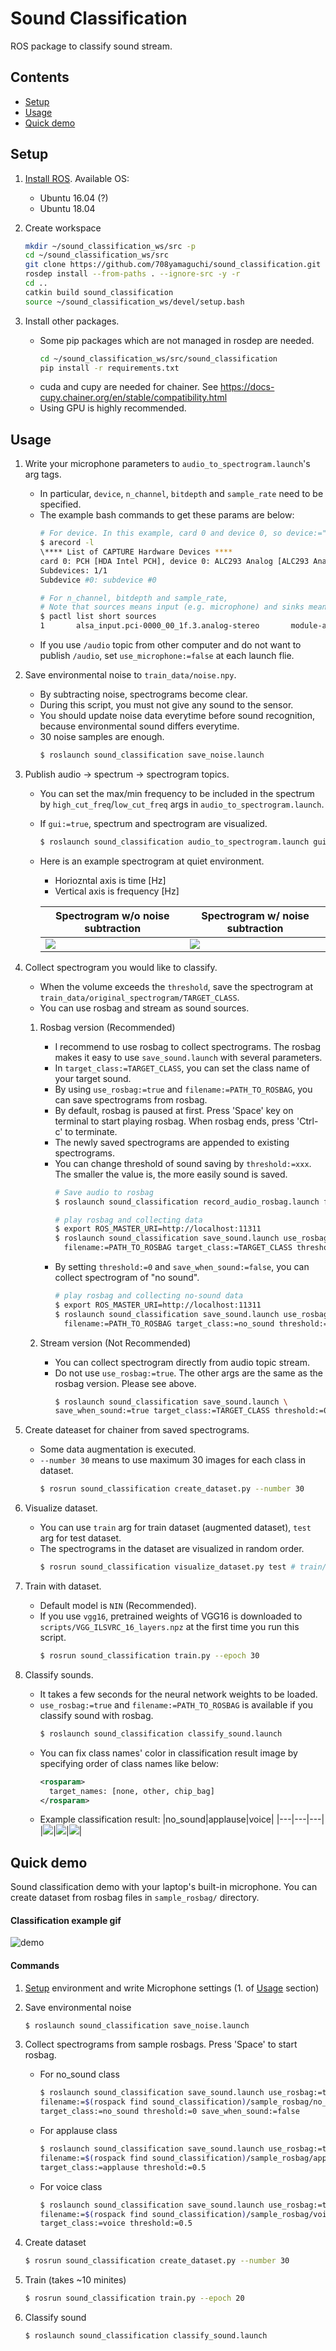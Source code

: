 Sound Classification
====================

ROS package to classify sound stream.

## Contents
- [Setup](#Setup)
- [Usage](#Usage)
- [Quick demo](#Quick-Demo)

## Setup

1. [Install ROS](http://wiki.ros.org/ROS/Installation). Available OS:
     - Ubuntu 16.04 (?)
     - Ubuntu 18.04

1. Create workspace
    ```bash
    mkdir ~/sound_classification_ws/src -p
    cd ~/sound_classification_ws/src
    git clone https://github.com/708yamaguchi/sound_classification.git
    rosdep install --from-paths . --ignore-src -y -r
    cd ..
    catkin build sound_classification
    source ~/sound_classification_ws/devel/setup.bash
    ```

1. Install other packages.
    - Some pip packages which are not managed in rosdep are needed.
        ```bash
        cd ~/sound_classification_ws/src/sound_classification
        pip install -r requirements.txt
        ```
    - cuda and cupy are needed for chainer. See https://docs-cupy.chainer.org/en/stable/compatibility.html
    - Using GPU is highly recommended.

## Usage

1. Write your microphone parameters to `audio_to_spectrogram.launch`'s arg tags.
    - In particular, `device`, `n_channel`, `bitdepth` and `sample_rate` need to be specified.
    - The example bash commands to get these params are below:
        ```bash
        # For device. In this example, card 0 and device 0, so device:="hw:0,0"
        $ arecord -l
        \**** List of CAPTURE Hardware Devices ****
        card 0: PCH [HDA Intel PCH], device 0: ALC293 Analog [ALC293 Analog]
        Subdevices: 1/1
        Subdevice #0: subdevice #0
        ```
        ```bash
        # For n_channel, bitdepth and sample_rate,
        # Note that sources means input (e.g. microphone) and sinks means output (e.g. speaker)
        $ pactl list short sources
        1       alsa_input.pci-0000_00_1f.3.analog-stereo       module-alsa-card.c      s16le 2ch 44100Hz       SUSPENDED
        ```
    - If you use `/audio` topic from other computer and do not want to publish `/audio`, set `use_microphone:=false` at each launch flie.

1. Save environmental noise to `train_data/noise.npy`.
    - By subtracting noise, spectrograms become clear.
    - During this script, you must not give any sound to the sensor.
    - You should update noise data everytime before sound recognition, because environmental sound differs everytime.
    - 30 noise samples are enough.
        ```bash
        $ roslaunch sound_classification save_noise.launch
        ```

1. Publish audio -> spectrum -> spectrogram topics.
     - You can set the max/min frequency to be included in the spectrum by `high_cut_freq`/`low_cut_freq` args in `audio_to_spectrogram.launch`.
     - If `gui:=true`, spectrum and spectrogram are visualized.
        ```bash
        $ roslaunch sound_classification audio_to_spectrogram.launch gui:=true
        ```
     - Here is an example spectrogram at quiet environment.
         - Horiozntal axis is time [Hz]
         - Vertical axis is frequency [Hz]

         |Spectrogram w/o noise subtraction|Spectrogram w/ noise subtraction|
         |---|---|
         |![](https://user-images.githubusercontent.com/19769486/86824253-d9e6df80-c0c8-11ea-8946-ca1367c1b1b0.png)|![](https://user-images.githubusercontent.com/19769486/86824246-d81d1c00-c0c8-11ea-8c13-dc9660e89ea0.png)|

1. Collect spectrogram you would like to classify.

    - When the volume exceeds the `threshold`, save the spectrogram at `train_data/original_spectrogram/TARGET_CLASS`.
    - You can use rosbag and stream as sound sources.

    1. Rosbag version (Recommended)
        - I recommend to use rosbag to collect spectrograms. The rosbag makes it easy to use `save_sound.launch` with several parameters.
        - In `target_class:=TARGET_CLASS`, you can set the class name of your target sound.
        - By using `use_rosbag:=true` and `filename:=PATH_TO_ROSBAG`, you can save spectrograms from rosbag.
        - By default, rosbag is paused at first. Press 'Space' key on terminal to start playing rosbag. When rosbag ends, press 'Ctrl-c' to terminate.
        - The newly saved spectrograms are appended to existing spectrograms.
        - You can change threshold of sound saving by `threshold:=xxx`. The smaller the value is, the more easily sound is saved.
            ```bash
            # Save audio to rosbag
            $ roslaunch sound_classification record_audio_rosbag.launch filename:=PATH_TO_ROSBAG
            ```
            ```bash
            # play rosbag and collecting data
            $ export ROS_MASTER_URI=http://localhost:11311
            $ roslaunch sound_classification save_sound.launch use_rosbag:=true \
              filename:=PATH_TO_ROSBAG target_class:=TARGET_CLASS threshold:=0.5
            ```
        - By setting `threshold:=0` and `save_when_sound:=false`, you can collect spectrogram of "no sound".
            ```bash
            # play rosbag and collecting no-sound data
            $ export ROS_MASTER_URI=http://localhost:11311
            $ roslaunch sound_classification save_sound.launch use_rosbag:=true \
              filename:=PATH_TO_ROSBAG target_class:=no_sound threshold:=0 save_when_sound:=false
            ```

    1. Stream version (Not Recommended)
        - You can collect spectrogram directly from audio topic stream.
        - Do not use `use_rosbag:=true`. The other args are the same as the rosbag version. Please see above.
            ```bash
            $ roslaunch sound_classification save_sound.launch \
            save_when_sound:=true target_class:=TARGET_CLASS threshold:=0.5 save_data_rate:=5
            ```

1. Create dateaset for chainer from saved spectrograms.
    - Some data augmentation is executed.
    - `--number 30` means to use maximum 30 images for each class in dataset.
        ```bash
        $ rosrun sound_classification create_dataset.py --number 30
        ```

6. Visualize dataset.
    - You can use `train` arg for train dataset (augmented dataset), `test` arg for test dataset.
    - The spectrograms in the dataset are visualized in random order.
        ```bash
        $ rosrun sound_classification visualize_dataset.py test # train/test
        ```

1. Train with dataset.
    - Default model is `NIN` (Recommended).
    - If you use `vgg16`, pretrained weights of VGG16 is downloaded to `scripts/VGG_ILSVRC_16_layers.npz` at the first time you run this script.
        ```bash
        $ rosrun sound_classification train.py --epoch 30
        ```

1. Classify sounds.
    - It takes a few seconds for the neural network weights to be loaded.
    - `use_rosbag:=true` and `filename:=PATH_TO_ROSBAG` is available if you classify sound with rosbag.
        ```bash
        $ roslaunch sound_classification classify_sound.launch
        ```
    - You can fix class names' color in classification result image by specifying order of class names like below:
        ```xml
        <rosparam>
          target_names: [none, other, chip_bag]
        </rosparam>
        ```
    - Example classification result:
        |no_sound|applause|voice|
        |---|---|---|
        |![](https://user-images.githubusercontent.com/19769486/86828259-ed487980-c0cd-11ea-9f51-7ccb0bc93321.png)|![](https://user-images.githubusercontent.com/19769486/86828249-ec174c80-c0cd-11ea-854c-da1b0fa08e33.png)|![](https://user-images.githubusercontent.com/19769486/86828260-ede11000-c0cd-11ea-9b4e-94ee7b1c1a5f.png)|


## Quick demo

Sound classification demo with your laptop's built-in microphone. You can create dataset from rosbag files in `sample_rosbag/` directory.

#### Classification example gif
![demo](https://user-images.githubusercontent.com/19769486/86830468-b2941080-c0d0-11ea-97f4-45d3e496d059.gif)

#### Commands

1. [Setup](#Setup) environment and write Microphone settings (1. of [Usage](#Usage) section)

1. Save environmental noise
    ```bash
    $ roslaunch sound_classification save_noise.launch
    ```

1. Collect spectrograms from sample rosbags. Press 'Space' to start rosbag.
    - For no_sound class
        ```bash
        $ roslaunch sound_classification save_sound.launch use_rosbag:=true \
        filename:=$(rospack find sound_classification)/sample_rosbag/no_sound.bag \
        target_class:=no_sound threshold:=0 save_when_sound:=false
        ```
    - For applause class
        ```bash
        $ roslaunch sound_classification save_sound.launch use_rosbag:=true \
        filename:=$(rospack find sound_classification)/sample_rosbag/applause.bag \
        target_class:=applause threshold:=0.5
        ```
    - For voice class
        ```bash
        $ roslaunch sound_classification save_sound.launch use_rosbag:=true \
        filename:=$(rospack find sound_classification)/sample_rosbag/voice.bag \
        target_class:=voice threshold:=0.5
        ```

4. Create dataset
    ```bash
    $ rosrun sound_classification create_dataset.py --number 30
    ```

5. Train (takes ~10 minites)
    ```bash
    $ rosrun sound_classification train.py --epoch 20
    ```

6. Classify sound
    ```bash
    $ roslaunch sound_classification classify_sound.launch
    ```
